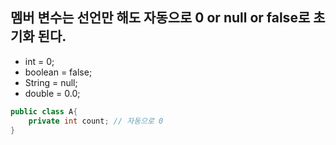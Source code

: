 ## 멤버 변수는 선언만 해도 자동으로 0 or null or false로 초기화 된다.
- int = 0;
- boolean = false;
- String = null;
- double = 0.0;

```java
public class A{
    private int count; // 자동으로 0
}
```